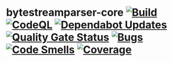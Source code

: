 # bytestreamparser-core [![Build](https://github.com/bytestreamparser/bytestreamparser-core/actions/workflows/build.yaml/badge.svg)](https://github.com/bytestreamparser/bytestreamparser-core/actions/workflows/build.yaml) [![CodeQL](https://github.com/bytestreamparser/bytestreamparser-core/actions/workflows/github-code-scanning/codeql/badge.svg)](https://github.com/bytestreamparser/bytestreamparser-core/actions/workflows/github-code-scanning/codeql) [![Dependabot Updates](https://github.com/bytestreamparser/bytestreamparser-core/actions/workflows/dependabot/dependabot-updates/badge.svg)](https://github.com/bytestreamparser/bytestreamparser-core/actions/workflows/dependabot/dependabot-updates) [![Quality Gate Status](https://sonarcloud.io/api/project_badges/measure?project=bytestreamparser_bytestreamparser-core&metric=alert_status)](https://sonarcloud.io/summary/new_code?id=bytestreamparser_bytestreamparser-core) [![Bugs](https://sonarcloud.io/api/project_badges/measure?project=bytestreamparser_bytestreamparser-core&metric=bugs)](https://sonarcloud.io/summary/new_code?id=bytestreamparser_bytestreamparser-core) [![Code Smells](https://sonarcloud.io/api/project_badges/measure?project=bytestreamparser_bytestreamparser-core&metric=code_smells)](https://sonarcloud.io/summary/new_code?id=bytestreamparser_bytestreamparser-core) [![Coverage](https://sonarcloud.io/api/project_badges/measure?project=bytestreamparser_bytestreamparser-core&metric=coverage)](https://sonarcloud.io/summary/new_code?id=bytestreamparser_bytestreamparser-core)